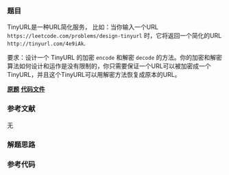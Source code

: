 ### 题目
TinyURL是一种URL简化服务， 比如：当你输入一个URL `https://leetcode.com/problems/design-tinyurl`
时，它将返回一个简化的URL `http://tinyurl.com/4e9iAk`.

要求：设计一个 TinyURL 的加密 `encode` 和解密 `decode`
的方法。你的加密和解密算法如何设计和运作是没有限制的，你只需要保证一个URL可以被加密成一个TinyURL，并且这个TinyURL可以用解密方法恢复成原本的URL。

 **[原题](https://leetcode-cn.com/problems/encode-and-decode-tinyurl/)**    **[代码文件]()**


### 参考文献
无

### 解题思路




### 参考代码

```go


```




